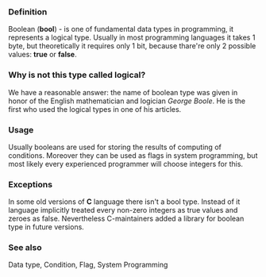<h3>Definition</h3>
<p>
Boolean (<b>bool</b>) - is one of fundamental data types in programming, it represents a logical type. Usually in most programming languages it takes 1 byte, but theoretically it requires only 1 bit, because thare're only 2 possible values: <b>true</b> or <b>false</b>.
</p>

<h3>Why is not this type called <b>logical</b>?</h3>

<p>
 We have a reasonable answer: the name of boolean type was given in honor of the English mathematician and logician <i>George Boole</i>. He is the first who used the logical types in one of his articles. 
</p>

<h3>Usage</h3>

<p>
Usually booleans are used for storing the results of computing of conditions. Moreover they can be used as flags in system programming, but most likely every experienced programmer will choose integers for this.
</p>

<h3>Exceptions</h3>
<p>
In some old versions of <b>C</b> language there isn't a bool type. Instead of it language implicitly treated every non-zero integers as true values and zeroes as false. Nevertheless C-maintainers added a library for boolean type in future versions.
</p>

<h3>See also</h3>
Data type, Condition, Flag, System Programming
